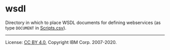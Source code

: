 <!-- SPDX-License-Identifier: CC-BY-4.0 -->
<!-- Copyright IBM Corp. 2007-2020 -->

# wsdl

Directory in which to place WSDL documents for defining webservices (as type
`DOCUMENT` in [Scripts.csv](../../../docs/Scripts.md)).

----
License: [CC BY 4.0](https://creativecommons.org/licenses/by/4.0/),
Copyright IBM Corp. 2007-2020.
